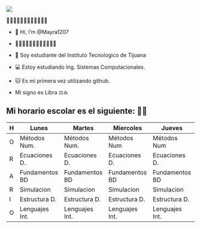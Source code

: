 ![](https://images.cooltext.com/5549110.png)

🌻🌺🌹🌷🌼🌸🌻🌺🌹🌷🌼🌸
- 👋 Hi, I’m @Mayra1207
- 🌻🌺🌹🌷🌼🌸🌻🌺🌹🌷🌼🌸
- 👀 Soy estudiante del Instituto Tecnologico de Tijuana

- 💻 Estoy estudiando Ing. Sistemas Computacionales.

- 🐱 Es mi primera vez utilizando github.

- Mi signo es Libra ⚖♎

Mi horario escolar es el siguiente: 📆📅
 -----------------------------------------------------------------------------------
| H | Lunes         | Martes        | Miercoles     | Jueves        | Viernes       |
|---|---------------|---------------|---------------|---------------|---------------|
| O | Métodos Num.  | Métodos Num.  | Métodos Num   | Métodos Num   | Libre         |
| R | Ecuaciones D. | Ecuaciones D. | Ecuaciones D. | Ecuaciones D. | Ecuaciones D. |
| A | Fundamentos BD| Fundamentos BD| Fundamentos BD| Fundamentos BD| Fundamentos BD|
| R | Simulacion    | Simulacion    | Simulacion    | Simulacion    | Simulacion    |
| I | Estructura D. | Estructura D. | Estructura D. | Estructura D. | Estructura D. |
| O | Lenguajes Int.| Lenguajes Int.| Lenguajes Int.| Lenguajes Int.| Libre         |


<!---
Mayra1207/Mayra1207 is a ✨ special ✨ repository because its `README.md` (this file) appears on your GitHub profile.
You can click the Preview link to take a look at your changes.
--->
